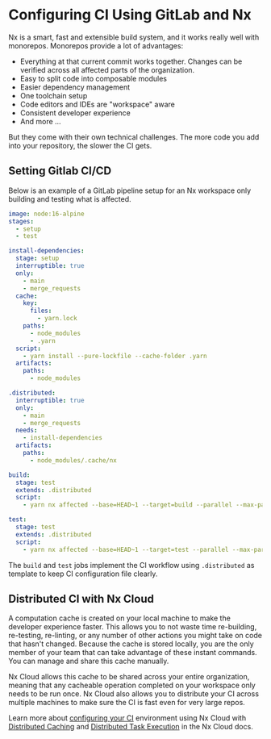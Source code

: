 # Configuring CI Using GitLab and Nx

Nx is a smart, fast and extensible build system, and it works really well with monorepos. Monorepos provide a lot of advantages:

- Everything at that current commit works together. Changes can be verified across all affected parts of the organization.
- Easy to split code into composable modules
- Easier dependency management
- One toolchain setup
- Code editors and IDEs are "workspace" aware
- Consistent developer experience
- And more ...

But they come with their own technical challenges. The more code you add into your repository, the slower the CI gets.

## Setting Gitlab CI/CD

Below is an example of a GitLab pipeline setup for an Nx workspace only building and testing what is affected.

```yaml
image: node:16-alpine
stages:
  - setup
  - test

install-dependencies:
  stage: setup
  interruptible: true
  only:
    - main
    - merge_requests
  cache:
    key:
      files:
        - yarn.lock
    paths:
      - node_modules
      - .yarn
  script:
    - yarn install --pure-lockfile --cache-folder .yarn
  artifacts:
    paths:
      - node_modules

.distributed:
  interruptible: true
  only:
    - main
    - merge_requests
  needs:
    - install-dependencies
  artifacts:
    paths:
      - node_modules/.cache/nx

build:
  stage: test
  extends: .distributed
  script:
    - yarn nx affected --base=HEAD~1 --target=build --parallel --max-parallel=3

test:
  stage: test
  extends: .distributed
  script:
    - yarn nx affected --base=HEAD~1 --target=test --parallel --max-parallel=2
```

The `build` and `test` jobs implement the CI workflow using `.distributed` as template to keep
CI configuration file clearly.

## Distributed CI with Nx Cloud

A computation cache is created on your local machine to make the developer experience faster. This allows you to not waste time re-building, re-testing, re-linting, or any number of other actions you might take on code that hasn't changed. Because the cache is stored locally, you are the only member of your team that can take advantage of these instant commands. You can manage and share this cache manually.

Nx Cloud allows this cache to be shared across your entire organization, meaning that any cacheable operation completed on your workspace only needs to be run once. Nx Cloud also allows you to distribute your CI across multiple machines to make sure the CI is fast even for very large repos.

Learn more about [configuring your CI](https://nx.app/docs/configuring-ci) environment using Nx Cloud with [Distributed Caching](https://nx.app/docs/distributed-caching) and [Distributed Task Execution](https://nx.app/docs/distributed-execution) in the Nx Cloud docs.
